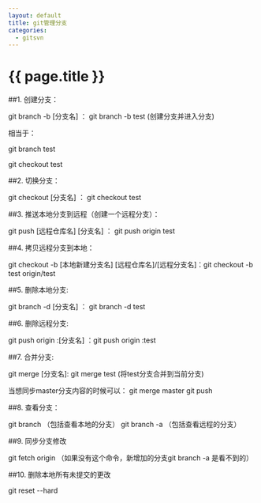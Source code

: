 ```yaml
---
layout: default
title: git管理分支 
categories:
  - gitsvn
---
```

# {{ page.title }}

##1. 创建分支：

git branch -b [分支名] ：  git branch -b test (创建分支并进入分支)

相当于：

git branch test

git checkout test

##2. 切换分支：

git checkout [分支名] ：  git checkout test

##3. 推送本地分支到远程（创建一个远程分支）：

git push [远程仓库名] [分支名] ： git push origin test

##4. 拷贝远程分支到本地：

git checkout -b [本地新建分支名] [远程仓库名]/[远程分支名]：git checkout -b test origin/test

##5. 删除本地分支:

git branch -d [分支名] ：  git branch -d test

##6. 删除远程分支:

git push origin :[分支名] ：git push origin :test

##7. 合并分支:

git merge [分支名]: git merge test  (将test分支合并到当前分支)

当想同步master分支内容的时候可以：
git merge master
git push

##8. 查看分支：

git branch    （包括查看本地的分支）
git branch -a （包括查看远程的分支）

##9. 同步分支修改

git fetch origin （如果没有这个命令，新增加的分支git branch -a 是看不到的）

##10. 删除本地所有未提交的更改

git reset --hard

